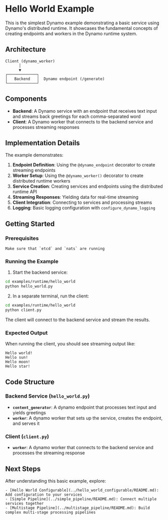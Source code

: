 <!--
SPDX-FileCopyrightText: Copyright (c) 2025 NVIDIA CORPORATION & AFFILIATES. All rights reserved.
SPDX-License-Identifier: Apache-2.0

Licensed under the Apache License, Version 2.0 (the "License");
you may not use this file except in compliance with the License.
You may obtain a copy of the License at

http://www.apache.org/licenses/LICENSE-2.0

Unless required by applicable law or agreed to in writing, software
distributed under the License is distributed on an "AS IS" BASIS,
WITHOUT WARRANTIES OR CONDITIONS OF ANY KIND, either express or implied.
See the License for the specific language governing permissions and
limitations under the License.
-->

# Hello World Example

This is the simplest Dynamo example demonstrating a basic service using Dynamo's distributed runtime. It showcases the fundamental concepts of creating endpoints and workers in the Dynamo runtime system.

## Architecture

```
Client (dynamo_worker)
      │
      ▼
┌─────────────┐
│   Backend   │  Dynamo endpoint (/generate)
└─────────────┘
```

## Components

- **Backend**: A Dynamo service with an endpoint that receives text input and streams back greetings for each comma-separated word
- **Client**: A Dynamo worker that connects to the backend service and processes streaming responses

## Implementation Details

The example demonstrates:

1. **Endpoint Definition**: Using the `@dynamo_endpoint` decorator to create streaming endpoints
2. **Worker Setup**: Using the `@dynamo_worker()` decorator to create distributed runtime workers
3. **Service Creation**: Creating services and endpoints using the distributed runtime API
4. **Streaming Responses**: Yielding data for real-time streaming
5. **Client Integration**: Connecting to services and processing streams
6. **Logging**: Basic logging configuration with `configure_dynamo_logging`

## Getting Started

### Prerequisites

```{note}
Make sure that `etcd` and `nats` are running
```

### Running the Example

1. Start the backend service:
```bash
cd examples/runtime/hello_world
python hello_world.py
```

2. In a separate terminal, run the client:
```bash
cd examples/runtime/hello_world
python client.py
```

The client will connect to the backend service and stream the results.

### Expected Output

When running the client, you should see streaming output like:
```
Hello world!
Hello sun!
Hello moon!
Hello star!
```

## Code Structure

### Backend Service (`hello_world.py`)

- **`content_generator`**: A dynamo endpoint that processes text input and yields greetings
- **`worker`**: A dynamo worker that sets up the service, creates the endpoint, and serves it

### Client (`client.py`)

- **`worker`**: A dynamo worker that connects to the backend service and processes the streaming response

## Next Steps

After understanding this basic example, explore:

```{seealso}
- [Hello World Configurable](../hello_world_configurable/README.md): Add configuration to your services
- [Simple Pipeline](../simple_pipeline/README.md): Connect multiple services together
- [Multistage Pipeline](../multistage_pipeline/README.md): Build complex multi-stage processing pipelines
```
